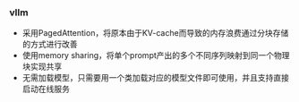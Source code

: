 ### vllm
+ 采用PagedAttention，将原本由于KV-cache而导致的内存浪费通过分块存储的方式进行改善
+ 使用memory sharing，将单个prompt产出的多个不同序列映射到同一个物理块实现共享
+ 无需加载模型，只需要用一个类加载对应的模型文件即可使用，并且支持直接启动在线服务